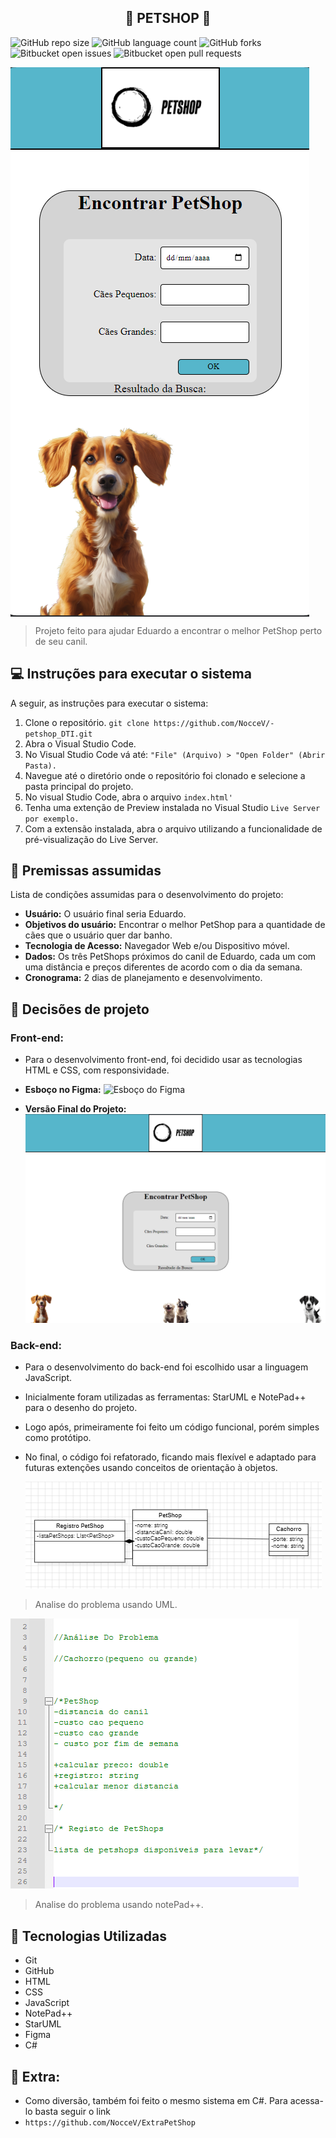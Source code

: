 <h2 align="center">🐶 PETSHOP 🐶</h2>

![GitHub repo size](https://img.shields.io/github/repo-size/NocceV/-petshop_DTI?style=for-the-badge)
![GitHub language count](https://img.shields.io/github/languages/count/NocceV/-petshop_DTI?style=for-the-badge)
![GitHub forks](https://img.shields.io/github/forks/NocceV/-petshop_DTI?style=for-the-badge)
![Bitbucket open issues](https://img.shields.io/bitbucket/issues/NocceV/-petshop_DTI?style=for-the-badge)
![Bitbucket open pull requests](https://img.shields.io/bitbucket/pr-raw/NocceV/-petshop_DTI?style=for-the-badge)



<img align="center" src=".//imagens-figma/Front-Site.png" alt="View do site"/>

> Projeto feito para ajudar Eduardo a encontrar o melhor PetShop perto de seu canil.

## 💻 Instruções para executar o sistema

A seguir, as instruções para executar o sistema:

1. Clone o repositório. `git clone https://github.com/NocceV/-petshop_DTI.git`
2. Abra o Visual Studio Code.
3. No Visual Studio Code vá até: `"File" (Arquivo) > "Open Folder" (Abrir Pasta).`
4. Navegue até o diretório onde o repositório foi clonado e selecione a pasta principal do projeto.
5. No visual Studio Code, abra o arquivo `index.html'`
6. Tenha uma extenção de Preview instalada no Visual Studio `Live Server por exemplo.`
7. Com a extensão instalada, abra o arquivo utilizando a funcionalidade de pré-visualização do Live Server.


## 📒 Premissas assumidas

Lista de condições assumidas para o desenvolvimento do projeto:

- **Usuário:** O usuário final seria Eduardo.
- **Objetivos do usuário:** Encontrar o melhor PetShop para a quantidade de cães que o usuário quer dar banho.
- **Tecnologia de Acesso:** Navegador Web e/ou Dispositivo móvel.
- **Dados:** Os três PetShops próximos do canil de Eduardo, cada um com uma distância e preços diferentes de acordo com o dia da semana.
- **Cronograma:** 2 dias de planejamento e desenvolvimento.

## 🤖 Decisões de projeto

### **Front-end:**

- Para o desenvolvimento front-end, foi decidido usar as tecnologias HTML e CSS, com responsividade.
    
- **Esboço no Figma:**
  ![Esboço do Figma](./imagens-figma/esboço-Figma.png)

- **Versão Final do Projeto:**
  ![Versão Final](./imagens-figma/versaoFinalFront.png)


### **Back-end**:

- Para o desenvolvimento do back-end foi escolhido usar a linguagem JavaScript.
- Inicialmente foram utilizadas as ferramentas: StarUML e NotePad++ para o desenho do projeto.
- Logo após, primeiramente foi feito um código funcional, porém simples como protótipo.
- No final, o código foi refatorado, ficando  mais flexível e adaptado para futuras extenções usando conceitos de orientação à objetos.


  ![UML Inicial](./imagens-figma/umlProjeto.png)
> Analise do problema usando UML.


  ![UML Inicial](./imagens-figma/notePad.png)
> Analise do problema usando notePad++.




## 🧩 Tecnologias Utilizadas

- Git
- GitHub
- HTML
- CSS
- JavaScript
- NotePad++
- StarUML
- Figma
- C#

 ## 👾 Extra: 

 - Como diversão, também foi feito o mesmo sistema em C#. Para acessa-lo basta seguir o link
 - `https://github.com/NocceV/ExtraPetShop`

